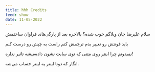 ```yaml
---
title: hhh Credits
feed: show
date: 11-05-2022
---
```


سلام علیرضا جان
وبلاگم خوب شده؟
بالاخره بعد از پارگی‌‌های فراوان ساختمش

باید فونتش رو تغییر بدم
ترجمش کنم
راست به چپش رو درست کنم

نمیدونم چرا اینتر روی متنی که توی سایت نشون داده‌میشه تاثیر نداره!

انگار که دوتا اینتر یه اینتر حساب می‌شه.